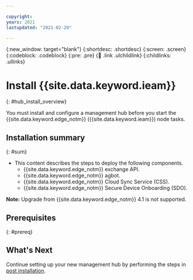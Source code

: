 ```yaml
---

copyright:
years: 2021
lastupdated: "2021-02-20"

---
```


{:new_window: target="blank"}
{:shortdesc: .shortdesc}
{:screen: .screen}
{:codeblock: .codeblock}
{:pre: .pre}
{:child: .link .ulchildlink}
{:childlinks: .ullinks}

# Install {{site.data.keyword.ieam}}
{: #hub_install_overview}

You must install and configure a management hub before you start the {{site.data.keyword.edge_notm}} ({{site.data.keyword.ieam}}) node tasks.

## Installation summary
{: #sum}

* This content describes the steps to deploy the following components.
  * {{site.data.keyword.edge_notm}} exchange API.
  * {{site.data.keyword.edge_notm}} agbot.
  * {{site.data.keyword.edge_notm}} Cloud Sync Service (CSS).
  * {{site.data.keyword.edge_notm}} Secure Device Onboarding (SDO).

**Note:** Upgrade from {{site.data.keyword.edge_notm}} 4.1 is not supported.

## Prerequisites
{: #prereq}

## What's Next

Continue setting up your new management hub by performing the steps in [post installation](post_install.md).
